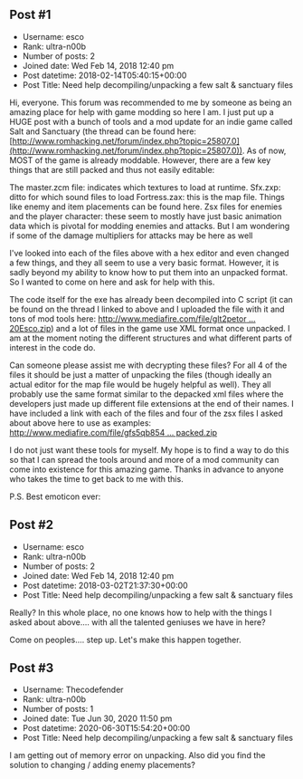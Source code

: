 ## Post #1
- Username: esco
- Rank: ultra-n00b
- Number of posts: 2
- Joined date: Wed Feb 14, 2018 12:40 pm
- Post datetime: 2018-02-14T05:40:15+00:00
- Post Title: Need help decompiling/unpacking a few salt & sanctuary files

Hi, everyone. This forum was recommended to me by someone as being an amazing place for help with game modding so here I am. I just put up a HUGE post with a bunch of tools and a mod update for an indie game called Salt and Sanctuary (the thread can be found here: [http://www.romhacking.net/forum/index.php?topic=25807.0](http://www.romhacking.net/forum/index.php?topic=25807.0)). As of now, MOST of the game is already moddable. However, there are a few key things that are still packed and thus not easily editable:

The master.zcm file: indicates which textures to load at runtime.
Sfx.zxp: ditto for which sound files to load
Fortress.zax: this is the map file. Things like enemy and item placements can be found here.
Zsx files for enemies and the player character: these seem to mostly have just basic animation data which is pivotal for modding enemies and attacks. But I am wondering if some of the damage multipliers for attacks may be here as well

I've looked into each of the files above with a hex editor and even changed a few things, and they all seem to use a very basic format. However, it is sadly beyond my ability to know how to put them into an unpacked format. So I wanted to come on here and ask for help with this.

The code itself for the exe has already been decompiled into C script (it can be found on the thread I linked to above and I uploaded the file with it and tons of mod tools here:  [http://www.mediafire.com/file/glt2petor ... 20Esco.zip](http://www.mediafire.com/file/glt2petor5gwnc3/S%26S%20Stuff%20-%20Esco.zip)) and a lot of files in the game use XML format once unpacked. I am at the moment noting the different structures and what different parts of interest in the code do.

Can someone please assist me with decrypting these files? For all 4 of the files it should be just a matter of unpacking the files (though ideally an actual editor for the map file would be hugely helpful as well). They all probably use the same format similar to the depacked xml files where the developers just made up different file extensions at the end of their names. I have included a link with each of the files and four of the zsx files I asked about above here to use as examples: [http://www.mediafire.com/file/gfs5qb854 ... packed.zip](http://www.mediafire.com/file/gfs5qb854jt9abw/S%26S%20files%20packed.zip)

I do not just want these tools for myself. My hope is to find a way to do this so that I can spread the tools around and more of a mod community can come into existence for this amazing game. Thanks in advance to anyone who takes the time to get back to me with this.  

P.S. Best emoticon ever:
## Post #2
- Username: esco
- Rank: ultra-n00b
- Number of posts: 2
- Joined date: Wed Feb 14, 2018 12:40 pm
- Post datetime: 2018-03-02T21:37:30+00:00
- Post Title: Need help decompiling/unpacking a few salt & sanctuary files

Really? In this whole place, no one knows how to help with the things I asked about above.... with all the talented geniuses we have in here?

Come on peoples.... step up.   Let's make this happen together.
## Post #3
- Username: Thecodefender
- Rank: ultra-n00b
- Number of posts: 1
- Joined date: Tue Jun 30, 2020 11:50 pm
- Post datetime: 2020-06-30T15:54:20+00:00
- Post Title: Need help decompiling/unpacking a few salt & sanctuary files

I am getting out of memory error on unpacking. Also did you find the solution to changing / adding enemy placements?
